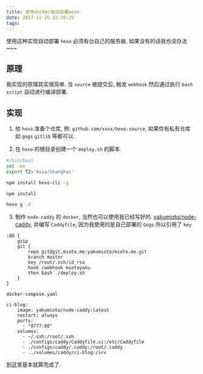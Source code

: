 ```yaml
---
title: 使用docker自动部署hexo
date: 2017-11-26 22:16:29
tags:
---
```



使用这种实现自动部署 `hexo` 必须有台自己的服务器, 如果没有的话我也没办法~~~

## 原理

我实现的原理其实很简单. 当 `source` 被提交后, 触发 `webhook` 然后通过执行 `bash script` 自动进行编译部署.


## 实现

1. 给 `hexo` 准备个仓库, 例: `github.com/xxxx/hexo-source`, 如果你有私有仓库 如 `gogs` `gitlib` 等都可以.

2. 在 `hexo` 的根目录创建一个  `deploy.sh` 的脚本.

```bash
#/bin/bash
set -ev
export TZ='Asia/Shanghai'

npm install hexo-cli -g

npm install

hexo g -d
```

3. 制作 `node-caddy` 的 `docker`, 当然也可以使用我已经写好的. [yakumioto/node-caddy](https://hub.docker.com/r/yakumioto/node-caddy/), 并编写 `Caddyfile`, 因为我使用的是自己部署的 `Gogs` 所以引用了 `key`

```caddy
:80 {
    gzip
    git {
        repo git@git.mioto.me:yakumioto/mioto.me.git
        branch master
        key /root/.ssh/id_rsa
	    hook /webhook miotoyaku
        then bash ./deploy.sh
    }
}
```

`docker-compose.yaml`
```docker
ci-blog:
    image: yakumioto/node-caddy:latest
    restart: always
    ports:
      - "8777:80"
    volumes:
      - ~/.ssh:/root/.ssh
      - ./configs/caddy/Caddyfile.ci:/etc/Caddyfile
      - ./configs/caddy/.caddy:/root/.caddy
      - ../volumes/caddy/ci-blog:/srv
```

到这里基本就算完成了.